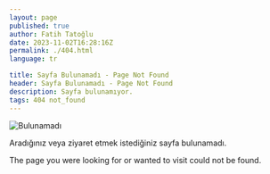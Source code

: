 ```yaml
---
layout: page
published: true
author: Fatih Tatoğlu
date: 2023-11-02T16:28:16Z
permalink: ./404.html
language: tr

title: Sayfa Bulunamadı - Page Not Found
header: Sayfa Bulunamadı - Page Not Found
description: Sayfa bulunamıyor.
tags: 404 not_found
---
```


![Bulunamadı](../../image/browser.png "LAFS - [flaticon](https://www.flaticon.com/free-icon/browser_3585596)")

Aradığınız veya ziyaret etmek istediğiniz sayfa bulunamadı.

The page you were looking for or wanted to visit could not be found.
